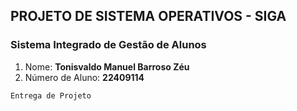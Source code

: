 ## PROJETO DE SISTEMA OPERATIVOS - SIGA

### Sistema Integrado de Gestão de Alunos

1. Nome: **Tonisvaldo Manuel Barroso Zéu**
2. Número de Aluno: **22409114**


`Entrega de Projeto`